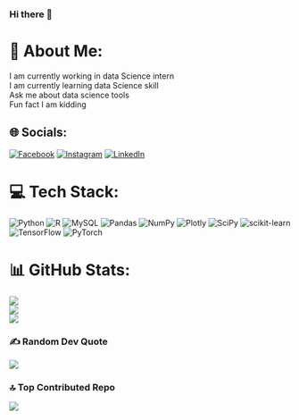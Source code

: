 ### Hi there 👋
# 💫 About Me:
I am currently working in data Science intern <br>I am currently learning data Science skill<br>Ask me about data science tools <br>Fun fact I am kidding


## 🌐 Socials:
[![Facebook](https://img.shields.io/badge/Facebook-%231877F2.svg?logo=Facebook&logoColor=white)](https://facebook.com/rahul.gosavi.745611) [![Instagram](https://img.shields.io/badge/Instagram-%23E4405F.svg?logo=Instagram&logoColor=white)](https://instagram.com/_mr._r.g.842000) [![LinkedIn](https://img.shields.io/badge/LinkedIn-%230077B5.svg?logo=linkedin&logoColor=white)](https://linkedin.com/in/rahul-gosavi-596b20164) 

# 💻 Tech Stack:
![Python](https://img.shields.io/badge/python-3670A0?style=flat-square&logo=python&logoColor=ffdd54) ![R](https://img.shields.io/badge/r-%23276DC3.svg?style=flat-square&logo=r&logoColor=white) ![MySQL](https://img.shields.io/badge/mysql-%2300f.svg?style=flat-square&logo=mysql&logoColor=white) ![Pandas](https://img.shields.io/badge/pandas-%23150458.svg?style=flat-square&logo=pandas&logoColor=white) ![NumPy](https://img.shields.io/badge/numpy-%23013243.svg?style=flat-square&logo=numpy&logoColor=white) ![Plotly](https://img.shields.io/badge/Plotly-%233F4F75.svg?style=flat-square&logo=plotly&logoColor=white) ![SciPy](https://img.shields.io/badge/SciPy-%230C55A5.svg?style=flat-square&logo=scipy&logoColor=%white) ![scikit-learn](https://img.shields.io/badge/scikit--learn-%23F7931E.svg?style=flat-square&logo=scikit-learn&logoColor=white) ![TensorFlow](https://img.shields.io/badge/TensorFlow-%23FF6F00.svg?style=flat-square&logo=TensorFlow&logoColor=white) ![PyTorch](https://img.shields.io/badge/PyTorch-%23EE4C2C.svg?style=flat-square&logo=PyTorch&logoColor=white)
# 📊 GitHub Stats:
![](https://github-readme-stats.vercel.app/api?username=RahulG842000&theme=dark&hide_border=false&include_all_commits=false&count_private=false)<br/>
![](https://github-readme-streak-stats.herokuapp.com/?user=RahulG842000&theme=dark&hide_border=false)<br/>
![](https://github-readme-stats.vercel.app/api/top-langs/?username=RahulG842000&theme=dark&hide_border=false&include_all_commits=false&count_private=false&layout=compact)

### ✍️ Random Dev Quote
![](https://quotes-github-readme.vercel.app/api?type=vetical&theme=tokyonight)

### 🔝 Top Contributed Repo
![](https://github-contributor-stats.vercel.app/api?username=RahulG842000&limit=5&theme=apprentice&combine_all_yearly_contributions=true)

<!-- Proudly created with GPRM ( https://gprm.itsvg.in ) -->
<!--
**RahulG842000/RahulG842000** is a ✨ _special_ ✨ repository because its `README.md` (this file) appears on your GitHub profile.

Here are some ideas to get you started:

- 🔭 I’m currently working on ...
- 🌱 I’m currently learning ...
- 👯 I’m looking to collaborate on ...
- 🤔 I’m looking for help with ...
- 💬 Ask me about ...
- 📫 How to reach me: ...
- 😄 Pronouns: ...
- ⚡ Fun fact: ...
-->
